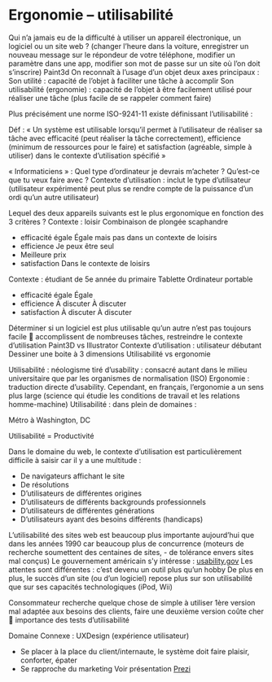 # Ergonomie – utilisabilité

Qui n’a jamais eu de la difficulté à utiliser un appareil électronique, un logiciel ou un site web ? (changer l’heure dans la voiture, enregistrer un nouveau message sur le répondeur de votre téléphone, modifier un paramètre dans une app, modifier son mot de passe sur un site où l’on doit s’inscrire) Paint3d On reconnaît à l’usage d’un objet deux axes principaux : Son utilité : capacité de l’objet à faciliter une tâche à accomplir Son utilisabilité (ergonomie) : capacité de l’objet à être facilement utilisé pour réaliser une tâche (plus facile de se rappeler comment faire)

Plus précisément une norme ISO-9241-11 existe définissant l’utilisabilité :

Déf : « Un système est utilisable lorsqu’il permet à l’utilisateur de réaliser sa tâche avec efficacité (peut réaliser la tâche correctement), efficience (minimum de ressources pour le faire) et satisfaction (agréable, simple à utiliser) dans le contexte d’utilisation spécifié »

« Informaticiens » : Quel type d’ordinateur je devrais m’acheter ? Qu’est-ce que tu veux faire avec ? Contexte d’utilisation : inclut le type d’utilisateur (utilisateur expérimenté peut plus se rendre compte de la puissance d’un ordi qu’un autre utilisateur)

Lequel des deux appareils suivants est le plus ergonomique en fonction des 3 critères ? Contexte : loisir Combinaison de plongée scaphandre
- efficacité égale Égale mais pas dans un contexte de loisirs
- efficience Je peux être seul
- Meilleure prix
- satisfaction Dans le contexte de loisirs

Contexte : étudiant de 5e année du primaire Tablette Ordinateur portable
- efficacité égale Égale
- efficience À discuter À discuter
- satisfaction À discuter À discuter

Déterminer si un logiciel est plus utilisable qu’un autre n’est pas toujours facile  accomplissent de nombreuses tâches, restreindre le contexte d’utilisation Paint3D vs Illustrator Contexte d’utilisation : utilisateur débutant Dessiner une boite à 3 dimensions Utilisabilité vs ergonomie

Utilisabilité : néologisme tiré d’usability : consacré autant dans le milieu universitaire que par les organismes de normalisation (ISO) Ergonomie : traduction directe d’usability. Cependant, en français, l’ergonomie a un sens plus large (science qui étudie les conditions de travail et les relations homme-machine) Utilisabilité : dans plein de domaines :

Métro à Washington, DC

Utilisabilité = Productivité

Dans le domaine du web, le contexte d’utilisation est particulièrement difficile à saisir car il y a une multitude :
- De navigateurs affichant le site
- De résolutions
- D’utilisateurs de différentes origines
- D’utilisateurs de différents backgrounds professionnels
- D’utilisateurs de différentes générations
- D’utilisateurs ayant des besoins différents (handicaps)

L’utilisabilité des sites web est beaucoup plus importante aujourd’hui que dans les années 1990 car beaucoup plus de concurrence (moteurs de recherche soumettent des centaines de sites, - de tolérance envers sites mal conçus) Le gouvernement américain s'y intéresse : [usability.gov](https://www.usability.gov/) Les attentes sont différentes : c’est devenu un outil plus qu’un hobby De plus en plus, le succès d’un site (ou d’un logiciel) repose plus sur son utilisabilité que sur ses capacités technologiques (iPod, Wii)

Consommateur recherche quelque chose de simple à utiliser 1ère version mal adaptée aux besoins des clients, faire une deuxième version coûte cher  importance des tests d’utilisabilité

Domaine Connexe : UXDesign (expérience utilisateur)
- Se placer à la place du client/internaute, le système doit faire plaisir, conforter, épater
- Se rapproche du marketing Voir présentation [Prezi](https://prezi.com/)
